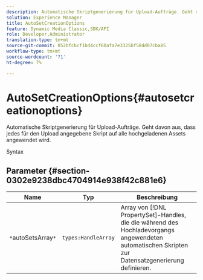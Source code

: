 ```yaml
---
description: Automatische Skriptgenerierung für Upload-Aufträge. Geht davon aus, dass jedes für den Upload angegebene Skript auf alle hochgeladenen Assets angewendet wird.
solution: Experience Manager
title: AutoSetCreationOptions
feature: Dynamic Media Classic,SDK/API
role: Developer,Administrator
translation-type: tm+mt
source-git-commit: 052bfcbcf1bd4ccf60afa7e3325bf58dd07cba85
workflow-type: tm+mt
source-wordcount: '71'
ht-degree: 7%

---
```



# AutoSetCreationOptions{#autosetcreationoptions}

Automatische Skriptgenerierung für Upload-Aufträge. Geht davon aus, dass jedes für den Upload angegebene Skript auf alle hochgeladenen Assets angewendet wird.

Syntax

## Parameter {#section-0302e9238dbc4704914e938f42c881e6}

| Name | Typ | Beschreibung |
|---|---|---|
| `*`autoSetsArray`*` | `types:HandleArray` | Array von [!DNL PropertySet]-Handles, die die während des Hochladevorgangs angewendeten automatischen Skripten zur Datensatzgenerierung definieren. |

